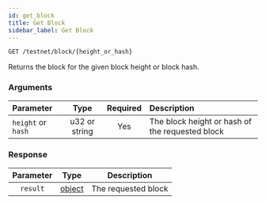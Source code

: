 ```yaml
---
id: get_block
title: Get Block
sidebar_label: Get Block
---
```


```bash title=ENDPOINT
GET /testnet/block/{height_or_hash}
```

Returns the block for the given block height or block hash.

### Arguments

| Parameter         |     Type      | Required | Description                                     |
|:------------------|:-------------:|:--------:|:------------------------------------------------|
| `height` or `hash` | u32 or string |   Yes    | The block height or hash of the requested block |


### Response

| Parameter |                 Type                  |     Description     |
|:---------:|:-------------------------------------:|:-------------------:|
| `result`  | [object](../../concepts/05_blocks.md) | The requested block |


